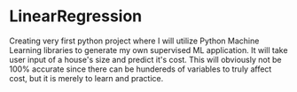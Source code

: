 # LinearRegression
Creating very first python project where I will utilize Python Machine Learning libraries to generate my own supervised ML application. It will take user input of a house's size and predict it's cost. This will obviously not be 100% accurate since there can be hundereds of variables to truly affect cost, but it is merely to learn and practice.
